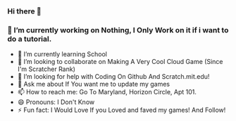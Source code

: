 ### Hi there 👋
###  🔭 I’m currently working on Nothing, I Only Work on it if i want to do a tutorial.
- 🌱 I’m currently learning School
- 👯 I’m looking to collaborate on Making A Very Cool Cloud Game (Since I'm Scratcher Rank)
- 🤔 I’m looking for help with Coding On Github And Scratch.mit.edu!
- 💬 Ask me about If You want me to update my games
- 📫 How to reach me: Go To Maryland, Horizon Circle, Apt 101.
- 😄 Pronouns: I Don't Know
- ⚡ Fun fact: I Would Love If you Loved and faved my games! And Follow!
<!--
**Dieforrobux/Dieforrobux** is a ✨ _special_ ✨ repository because its `README.md` (this file) appears on your GitHub profile.

Here are some ideas to get you started:

- 🔭 I’m currently working on Nothing, I Only Work on it if i want to do a tutorial.
- 🌱 I’m currently learning School
- 👯 I’m looking to collaborate on Making A Very Cool Cloud Game (Since I'm Scratcher Rank)
- 🤔 I’m looking for help with Coding On Github And Scratch.mit.edu!
- 💬 Ask me about If You want me to update my games
- 📫 How to reach me: Go To Maryland, Horizon Circle, Apt 101.
- 😄 Pronouns: I Don't Know
- ⚡ Fun fact: I Would Love If you Loved and faved my games! And Follow!
-->
